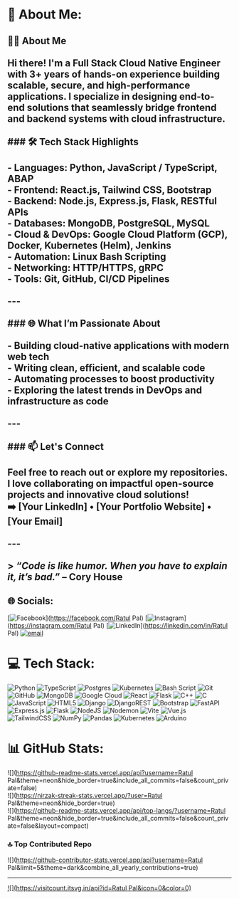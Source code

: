 # 💫 About Me:
## 👨‍💻 About Me<br><br>Hi there! I'm a **Full Stack Cloud Native Engineer** with 3+ years of hands-on experience building scalable, secure, and high-performance applications. I specialize in designing end-to-end solutions that seamlessly bridge frontend and backend systems with cloud infrastructure.  <br><br>### 🛠️ Tech Stack Highlights<br><br>- **Languages:** Python, JavaScript / TypeScript, ABAP  <br>- **Frontend:** React.js, Tailwind CSS, Bootstrap  <br>- **Backend:** Node.js, Express.js, Flask, RESTful APIs  <br>- **Databases:** MongoDB, PostgreSQL, MySQL  <br>- **Cloud & DevOps:** Google Cloud Platform (GCP), Docker, Kubernetes (Helm), Jenkins  <br>- **Automation:** Linux Bash Scripting  <br>- **Networking:** HTTP/HTTPS, gRPC  <br>- **Tools:** Git, GitHub, CI/CD Pipelines  <br><br>---<br><br>### 🌐 What I’m Passionate About<br><br>- Building **cloud-native** applications with modern web tech  <br>- Writing **clean, efficient, and scalable** code  <br>- Automating processes to boost productivity  <br>- Exploring the latest trends in **DevOps and infrastructure as code**<br><br>---<br><br>### 📫 Let's Connect<br><br>Feel free to reach out or explore my repositories. I love collaborating on impactful open-source projects and innovative cloud solutions!  <br>➡️ [Your LinkedIn] • [Your Portfolio Website] • [Your Email]<br><br>---<br><br>> _“Code is like humor. When you have to explain it, it’s bad.”_ – Cory House<br>


## 🌐 Socials:
[![Facebook](https://img.shields.io/badge/Facebook-%231877F2.svg?logo=Facebook&logoColor=white)](https://facebook.com/Ratul Pal) [![Instagram](https://img.shields.io/badge/Instagram-%23E4405F.svg?logo=Instagram&logoColor=white)](https://instagram.com/Ratul Pal) [![LinkedIn](https://img.shields.io/badge/LinkedIn-%230077B5.svg?logo=linkedin&logoColor=white)](https://linkedin.com/in/Ratul Pal) [![email](https://img.shields.io/badge/Email-D14836?logo=gmail&logoColor=white)](mailto:ratulpal26@gmail.com) 

# 💻 Tech Stack:
![Python](https://img.shields.io/badge/python-3670A0?style=for-the-badge&logo=python&logoColor=ffdd54) ![TypeScript](https://img.shields.io/badge/typescript-%23007ACC.svg?style=for-the-badge&logo=typescript&logoColor=white) ![Postgres](https://img.shields.io/badge/postgres-%23316192.svg?style=for-the-badge&logo=postgresql&logoColor=white) ![Kubernetes](https://img.shields.io/badge/kubernetes-%23326ce5.svg?style=for-the-badge&logo=kubernetes&logoColor=white) ![Bash Script](https://img.shields.io/badge/bash_script-%23121011.svg?style=for-the-badge&logo=gnu-bash&logoColor=white) ![Git](https://img.shields.io/badge/git-%23F05033.svg?style=for-the-badge&logo=git&logoColor=white) ![GitHub](https://img.shields.io/badge/github-%23121011.svg?style=for-the-badge&logo=github&logoColor=white) ![MongoDB](https://img.shields.io/badge/MongoDB-%234ea94b.svg?style=for-the-badge&logo=mongodb&logoColor=white) ![Google Cloud](https://img.shields.io/badge/GoogleCloud-%234285F4.svg?style=for-the-badge&logo=google-cloud&logoColor=white) ![React](https://img.shields.io/badge/react-%2320232a.svg?style=for-the-badge&logo=react&logoColor=%2361DAFB) ![Flask](https://img.shields.io/badge/flask-%23000.svg?style=for-the-badge&logo=flask&logoColor=white) ![C++](https://img.shields.io/badge/c++-%2300599C.svg?style=for-the-badge&logo=c%2B%2B&logoColor=white) ![C](https://img.shields.io/badge/c-%2300599C.svg?style=for-the-badge&logo=c&logoColor=white) ![JavaScript](https://img.shields.io/badge/javascript-%23323330.svg?style=for-the-badge&logo=javascript&logoColor=%23F7DF1E) ![HTML5](https://img.shields.io/badge/html5-%23E34F26.svg?style=for-the-badge&logo=html5&logoColor=white) ![Django](https://img.shields.io/badge/django-%23092E20.svg?style=for-the-badge&logo=django&logoColor=white) ![DjangoREST](https://img.shields.io/badge/DJANGO-REST-ff1709?style=for-the-badge&logo=django&logoColor=white&color=ff1709&labelColor=gray) ![Bootstrap](https://img.shields.io/badge/bootstrap-%238511FA.svg?style=for-the-badge&logo=bootstrap&logoColor=white) ![FastAPI](https://img.shields.io/badge/FastAPI-005571?style=for-the-badge&logo=fastapi) ![Express.js](https://img.shields.io/badge/express.js-%23404d59.svg?style=for-the-badge&logo=express&logoColor=%2361DAFB) ![Flask](https://img.shields.io/badge/flask-%23000.svg?style=for-the-badge&logo=flask&logoColor=white) ![NodeJS](https://img.shields.io/badge/node.js-6DA55F?style=for-the-badge&logo=node.js&logoColor=white) ![Nodemon](https://img.shields.io/badge/NODEMON-%23323330.svg?style=for-the-badge&logo=nodemon&logoColor=%BBDEAD) ![Vite](https://img.shields.io/badge/vite-%23646CFF.svg?style=for-the-badge&logo=vite&logoColor=white) ![Vue.js](https://img.shields.io/badge/vue.js-%2335495e.svg?style=for-the-badge&logo=vuedotjs&logoColor=%234FC08D) ![TailwindCSS](https://img.shields.io/badge/tailwindcss-%2338B2AC.svg?style=for-the-badge&logo=tailwind-css&logoColor=white) ![NumPy](https://img.shields.io/badge/numpy-%23013243.svg?style=for-the-badge&logo=numpy&logoColor=white) ![Pandas](https://img.shields.io/badge/pandas-%23150458.svg?style=for-the-badge&logo=pandas&logoColor=white) ![Kubernetes](https://img.shields.io/badge/kubernetes-%23326ce5.svg?style=for-the-badge&logo=kubernetes&logoColor=white) ![Arduino](https://img.shields.io/badge/-Arduino-00979D?style=for-the-badge&logo=Arduino&logoColor=white)
# 📊 GitHub Stats:
![](https://github-readme-stats.vercel.app/api?username=Ratul Pal&theme=neon&hide_border=true&include_all_commits=false&count_private=false)<br/>
![](https://nirzak-streak-stats.vercel.app/?user=Ratul Pal&theme=neon&hide_border=true)<br/>
![](https://github-readme-stats.vercel.app/api/top-langs/?username=Ratul Pal&theme=neon&hide_border=true&include_all_commits=false&count_private=false&layout=compact)

### 🔝 Top Contributed Repo
![](https://github-contributor-stats.vercel.app/api?username=Ratul Pal&limit=5&theme=dark&combine_all_yearly_contributions=true)

---
[![](https://visitcount.itsvg.in/api?id=Ratul Pal&icon=0&color=0)](https://visitcount.itsvg.in)

<!-- Proudly created with GPRM ( https://gprm.itsvg.in ) -->